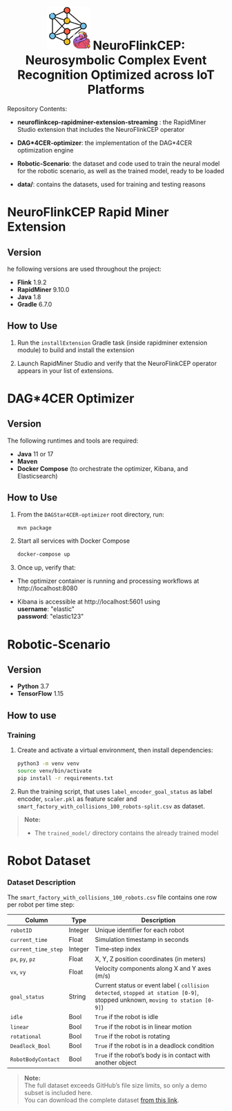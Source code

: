 <h1 style="text-align: center;"><img alt="Logo" class="t0" src="resources/logo2.svg" width="100"/> NeuroFlinkCEP: Neurosymbolic Complex Event Recognition Optimized across IoT Platforms</h1>


Repository Contents:
- **neuroflinkcep-rapidminer-extension-streaming** : the RapidMiner Studio extension that includes the NeuroFlinkCEP operator

- **DAG*4CER-optimizer**: the implementation of the DAG*4CER optimization engine

- **Robotic-Scenario**: the dataset and code used to train the neural model for the robotic scenario, as well as the trained model, ready to be loaded

- **data/**: contains the datasets, used for training and testing reasons


# NeuroFlinkCEP Rapid Miner Extension
## Version
he following versions are used throughout the project:

- **Flink** 1.9.2  
- **RapidMiner** 9.10.0  
- **Java** 1.8  
- **Gradle** 6.7.0  

## How to Use

1. Run the `installExtension` Gradle task (inside rapidminer extension module) to build and install the extension

2. Launch RapidMiner Studio and verify that the NeuroFlinkCEP operator appears in your list of extensions.

# DAG*4CER Optimizer
## Version
The following runtimes and tools are required:

- **Java** 11 or 17  
- **Maven** 
- **Docker Compose** (to orchestrate the optimizer, Kibana, and Elasticsearch)

## How to Use

1. From the `DAGStar4CER-optimizer` root directory, run:  
   ```bash
   mvn package
2. Start all services with Docker Compose
    ```bash
    docker-compose up
3. Once up, verify that:

* The optimizer container is running and processing workflows at http://localhost:8080

* Kibana is accessible at http://localhost:5601
using  
**username**: "elastic"  
**password**: "elastic123"

# Robotic-Scenario 
## Version
- **Python** 3.7
- **TensorFlow** 1.15

## How to use 

### Training

1. Create and activate a virtual environment, then install dependencies:  
   ```bash
   python3 -m venv venv
   source venv/bin/activate
   pip install -r requirements.txt
   
2. Run the training script, that uses `label_encoder_goal_status` as label encoder, `scaler.pkl` as feature scaler and `smart_factory_with_collisions_100_robots-split.csv` as dataset.

> **Note:**
> - The `trained_model/` directory contains the already trained model


# Robot Dataset

### Dataset Description

The `smart_factory_with_collisions_100_robots.csv` file contains one row per robot per time step:

| Column               | Type    | Description                                                     |
| -------------------- | ------- | --------------------------------------------------------------- |
| `robotID`            | Integer | Unique identifier for each robot                                |
| `current_time`       | Float   | Simulation timestamp in seconds                                 |
| `current_time_step`  | Integer | Time‐step index                                        |
| `px`, `py`, `pz`     | Float   | X, Y, Z position coordinates (in meters)                        |
| `vx`, `vy`           | Float   | Velocity components along X and Y axes (m/s)                    |
| `goal_status`        | String  | Current status or event label ( `collision detected`, `stopped at station [0-9]`, stopped unknown, `moving to station [0-9]`)       |
| `idle`               | Bool    | `True` if the robot is idle                                     |
| `linear`             | Bool    | `True` if the robot is in linear motion                         |
| `rotational`         | Bool    | `True` if the robot is rotating                                 |
| `Deadlock_Bool`      | Bool    | `True` if the robot is in a deadlock condition                  |
| `RobotBodyContact`   | Bool    | `True` if the robot’s body is in contact with another object    |

> **Note:**  
> The full dataset exceeds GitHub’s file size limits, so only a demo subset is included here.  
> You can download the complete dataset [from this link](https://drive.google.com/drive/folders/1AiMMuz9jVUP3Va5wRs3js3RJ9jfiSwF2?usp=drive_link).  

